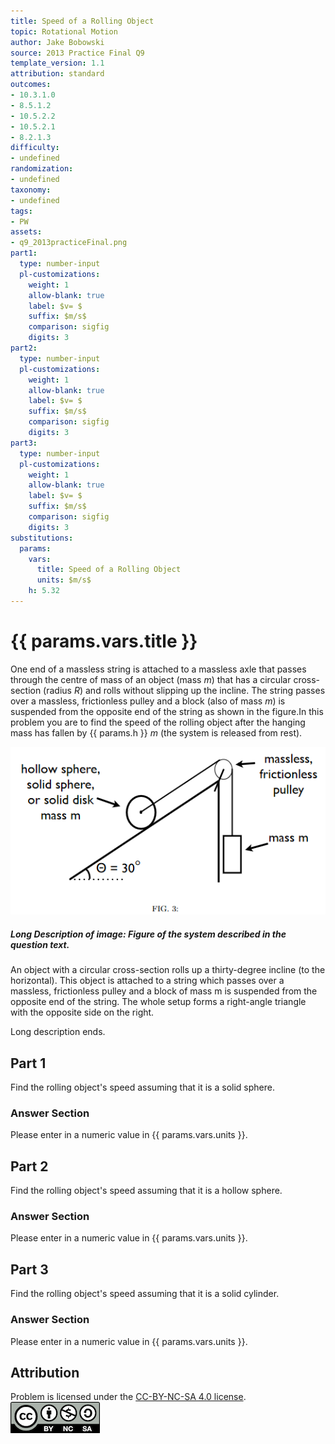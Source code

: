 ```yaml
---
title: Speed of a Rolling Object
topic: Rotational Motion
author: Jake Bobowski
source: 2013 Practice Final Q9
template_version: 1.1
attribution: standard
outcomes:
- 10.3.1.0
- 8.5.1.2
- 10.5.2.2
- 10.5.2.1
- 8.2.1.3
difficulty:
- undefined
randomization:
- undefined
taxonomy:
- undefined
tags:
- PW
assets:
- q9_2013practiceFinal.png
part1:
  type: number-input
  pl-customizations:
    weight: 1
    allow-blank: true
    label: $v= $
    suffix: $m/s$
    comparison: sigfig
    digits: 3
part2:
  type: number-input
  pl-customizations:
    weight: 1
    allow-blank: true
    label: $v= $
    suffix: $m/s$
    comparison: sigfig
    digits: 3
part3:
  type: number-input
  pl-customizations:
    weight: 1
    allow-blank: true
    label: $v= $
    suffix: $m/s$
    comparison: sigfig
    digits: 3
substitutions:
  params:
    vars:
      title: Speed of a Rolling Object
      units: $m/s$
    h: 5.32
---
```

# {{ params.vars.title }}
One end of a massless string is attached to a massless axle that passes through the centre of mass of an object (mass $m$) that has a circular cross-section (radius $R$)  and  rolls  without  slipping  up  the  incline.
The  string  passes  over a massless, frictionless pulley and a block (also of mass $m$) is suspended from the opposite end of the string as shown in the figure.In this problem you are to find the speed of the rolling object after the hanging mass has fallen by {{ params.h }} $m$ (the system is released from rest).

<img longdesc="Speed of a rolling object.md#desc" alt="Figure of the system described in the question text." src="q9_2013practiceFinal.png">

<div id="desc">
<h5>Long Description of image: Figure of the system described in the question text.</h5>
An object with a circular cross-section rolls up a thirty-degree incline (to the horizontal).  This object is attached to a string which passes  over a massless, frictionless pulley and a block of mass m is suspended from the opposite end of the string. The whole setup forms a right-angle triangle with the opposite side on the right.
<p>Long description ends.</p>
<div>

## Part 1

Find the rolling object's speed assuming that it is a solid sphere.

### Answer Section

Please enter in a numeric value in {{ params.vars.units }}.

## Part 2

Find the rolling object's speed assuming that it is a hollow sphere.

### Answer Section

Please enter in a numeric value in {{ params.vars.units }}.

## Part 3

Find the rolling object's speed assuming that it is a solid cylinder.

### Answer Section

Please enter in a numeric value in {{ params.vars.units }}.

## Attribution

Problem is licensed under the [CC-BY-NC-SA 4.0 license](https://creativecommons.org/licenses/by-nc-sa/4.0/).<br> ![The Creative Commons 4.0 license requiring attribution-BY, non-commercial-NC, and share-alike-SA license.](https://raw.githubusercontent.com/firasm/bits/master/by-nc-sa.png)